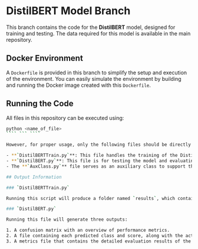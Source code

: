 # DistilBERT Model Branch

This branch contains the code for the **DistilBERT** model, designed for training and testing. The data required for this model is available in the main repository.

## Docker Environment

A `Dockerfile` is provided in this branch to simplify the setup and execution of the environment. You can easily simulate the environment by building and running the Docker image created with this `Dockerfile`.

## Running the Code

All files in this repository can be executed using:

```bash
python <name_of_file>
```` ``` ````

However, for proper usage, only the following files should be directly run:

- **`DistilBERTTrain.py`**: This file handles the training of the DistilBERT model.
- **`DistilBERT.py`**: This file is for testing the model and evaluating its performance.
- The **`AuxClass.py`** file serves as an auxiliary class to support the above scripts and should not be run independently.

## Output Information

### `DistilBERTTrain.py`

Running this script will produce a folder named `results`, which contains a checkpoint for each training epoch. These checkpoints can be used to restore or continue training later.

### `DistilBERT.py`

Running this file will generate three outputs:

1. A confusion matrix with an overview of performance metrics.
2. A file containing each predicted class and score, along with the actual class and score.
3. A metrics file that contains the detailed evaluation results of the model.
